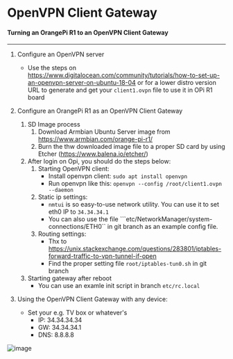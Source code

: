 # OpenVPN Client Gateway
#### Turning an OrangePi R1 to an OpenVPN Client Gateway
---

1. Configure an OpenVPN server
    * Use the steps on https://www.digitalocean.com/community/tutorials/how-to-set-up-an-openvpn-server-on-ubuntu-18-04 or for a lower distro version URL to generate and get your ```client1.ovpn``` file to use it in OPi R1 board 

1. Configure an OrangePi R1 as an OpenVPN Client Gateway
    1. SD Image process
        1. Download Armbian Ubuntu Server image from https://www.armbian.com/orange-pi-r1/
        1. Burn the thw downloaded image file to a proper SD card by using Etcher (https://www.balena.io/etcher/)
    1. After login on Opi, you should do the steps below:
        1. Starting OpenVPN client:
            * Install openvpn client: ```sudo apt install openvpn```
            * Run openvpn like this: ```openvpn --config /root/client1.ovpn --daemon```
        1. Static ip settings:
            * ```nmtui``` is so easy-to-use network utility. You can use it to set eth0 IP to ```34.34.34.1```
            * You can also use the file ```etc/NetworkManager/system-connections/ETH0`` in git branch as an example config file.
        1. Routing settings:
            * Thx to https://unix.stackexchange.com/questions/283801/iptables-forward-traffic-to-vpn-tunnel-if-open
            * Find the proper setting file ```root/iptables-tun0.sh``` in git branch 
    1. Starting gateway after reboot
        * You can use an examle init script in branch ```etc/rc.local```
1. Using the OpenVPN Client Gateway with any device:
    * Set your e.g. TV box or whatever's
        * IP: 34.34.34.34
        * GW: 34.34.34.1
        * DNS: 8.8.8.8

![image]()
